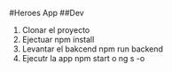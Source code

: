 #Heroes App
##Dev

1. Clonar el proyecto
2. Ejectuar npm install
3. Levantar el bakcend npm run backend
4. Ejecutr la app npm start o ng s -o
